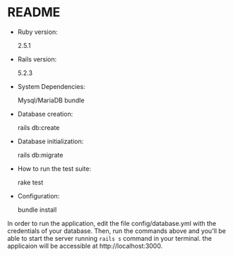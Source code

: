 # README


* Ruby version:

  2.5.1

* Rails version:

  5.2.3

* System Dependencies:

  Mysql/MariaDB
  bundle

* Database creation:

  rails db:create

* Database initialization:

  rails db:migrate

* How to run the test suite:

  rake test

* Configuration:

  bundle install

In order to run the application, edit the file config/database.yml with the credentials of your database. Then, run the commands above and you'll be able to start the server running ```rails s``` command in your terminal.
the applicaion will be accessible at http://localhost:3000.
